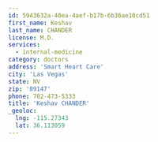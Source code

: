 ```yaml
---
id: 5943632a-40ea-4aef-b17b-6b36ae10cd51
first_name: Keshav
last_name: CHANDER
license: M.D.
services:
  - internal-medicine
category: doctors
address: 'Smart Heart Care'
city: 'Las Vegas'
state: NV
zip: '89147'
phone: 702-473-5333
title: 'Keshav CHANDER'
_geoloc:
  lng: -115.27343
  lat: 36.113059
---
```


